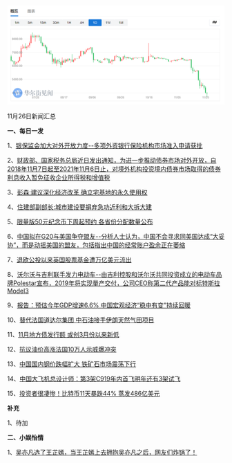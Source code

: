   ![11_01](.\11_26.png)

11月26日新闻汇总

**一、每日一发**

1、[银保监会加大对外开放力度--多项外资银行保险机构市场准入申请获批](http://paper.people.com.cn/rmrb/html/2018-11/26/nw.D110000renmrb_20181126_3-02.htm)

2、[财政部、国家税务总局近日发出通知，为进一步推动债券市场对外开放，自2018年11月7日起至2021年11月6日止，对境外机构投资境内债券市场取得的债券利息收入暂免征收企业所得税和增值税](http://paper.people.com.cn/rmrb/html/2018-11/26/nw.D110000renmrb_20181126_5-02.htm)

3、[彭森:建议深化经济改革 确立宅基地的永久使用权](https://news.163.com/18/1125/18/E1FSJAU90001899N.html)

4、[住建部副部长:城市建设要摒弃急功近利和大拆大建](https://news.163.com/18/1125/20/E1G3EK4J0001875N.html)

5、[限量版50元纪念币下周起预约 各省份分配数量公布](https://news.163.com/18/1125/16/E1FLOL4M0001875N.html)

6、[中国拟在G20与美国争夺盟友--分析人士认为，中国不会寻求同美国达成“大妥协”，而是动摇美国的盟友，包括指出中国的经常账户盈余正在萎缩](http://www.ftchinese.com/premium/001080374?exclusive)

7、[退欧公投以来英国股票基金遭万亿美元流出](http://www.ftchinese.com/story/001080376)

8、[沃尔沃与吉利联手发力电动车--由吉利控股和沃尔沃共同投资成立的电动车品牌Polestar宣布，2019年将实现量产交付，公司CEO称第二代产品能对标特斯拉Model3](http://www.ftchinese.com/story/001080343)

9、[报告：预估今年GDP增速6.6% 中国宏观经济“稳中有变”持续回暖](https://www.zaobao.com/finance/china/story20181126-910841)

10、[替代法国道达尔集团 中石油接手伊朗天然气田项目](https://www.zaobao.com/finance/china/story20181126-910843)

11、[11月地方债发行额 或创3月份以来新低](https://www.zaobao.com/finance/china/story20181126-910845)

12、[抗议油价高涨法国10万人示威爆冲突](https://www.zaobao.com/news/world/story20181126-910790)

13、[中国国内钢价跌幅扩大 铁矿石市场震荡下行](https://www.zaobao.com/realtime/china/story20181125-910705)

14、[中国大飞机总设计师：第3架C919年内首飞明年还有3架试飞](https://www.zaobao.com/realtime/china/story20181125-910728)

15、[投资者很凄惨！比特币11天暴跌44% 蒸发486亿美元](http://money.163.com/18/1126/07/E1H7G2NG00258152.html)



**补充**

1、待加



**二、小娱怡情**

1、[吴亦凡选了王芷嫣，当王芷嫣上去拥抱吴亦凡之后，网友们炸锅了！](https://baijiahao.baidu.com/s?id=1618123155768161545&wfr=spider&for=pc)
